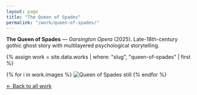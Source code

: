 ```yaml
---
layout: page
title: "The Queen of Spades"
permalink: "/work/queen-of-spades/"
---
```


<div class="hero" style="background-image:url('https://images.squarespace-cdn.com/content/v1/65dec0a1d2c0a75e70edb0a5/c0b9a81a-95e6-4d2c-9f87-38d0670b09ef/250526+Queen+of+Spades+GO-516+adj.jpg');"></div>

**The Queen of Spades** — *Garsington Opera* (2025). Late-18th-century gothic ghost story with multilayered psychological storytelling.

{% assign work = site.data.works | where: "slug", "queen-of-spades" | first %}
<div class="gallery">
{% for i in work.images %}
  <img src="{{ i | escape }}" alt="Queen of Spades still">
{% endfor %}
</div>

<p class="back"><a href="/">← Back to all work</a></p>
